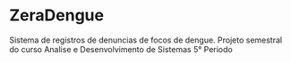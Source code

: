 # ZeraDengue
Sistema de registros de denuncias de focos de dengue. Projeto semestral do curso Analise e Desenvolvimento de Sistemas 5° Periodo
